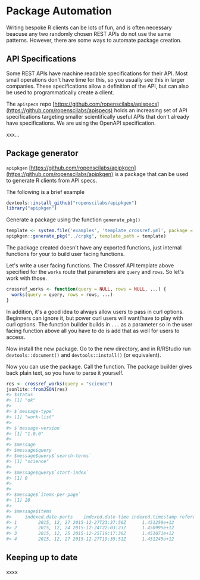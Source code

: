 
# Package Automation

Writing bespoke R clients can be lots of fun, and is often necessary
beacuse any two randomly chosen REST APIs do not use the same patterns.
However, there are some ways to automate package creation.

## API Specifications

Some REST APIs have machine readable specifications for their API. Most
small operations don't have time for this, so you usually see this in larger
companies. These specifications allow a definition of the API, but can
also be used to programmatically create a client.

The `apispecs` repo [https://github.com/ropenscilabs/apispecs](https://github.com/ropenscilabs/apispecs)
holds an increasing set of API specifications targeting smaller scientifically
useful APIs that don't already have specifications. We are using the OpenAPI
specification.

xxx...

## Package generator

`apipkgen` [https://github.com/ropenscilabs/apipkgen](https://github.com/ropenscilabs/apipkgen)
is a package that can be used to generate R clients from API specs.

The following is a brief example


```r
devtools::install_github("ropenscilabs/apipkgen")
library("apipkgen")
```

Generate a package using the function `generate_pkg()`


```r
template <- system.file('examples', 'template_crossref.yml', package = "apipkgen")
apipkgen::generate_pkg("../crpkg", template_path = template)
```

The package created doesn't have any exported functions, just internal functions for
your to build user facing functions.

Let's write a user facing functions. The Crossref API template above specified for the
`works` route that parameters are `query` and `rows`. So let's work with those.


```r
crossref_works <- function(query = NULL, rows = NULL, ...) {
  works(query = query, rows = rows, ...)
}
```

In addition, it's a good idea to always allow users to pass in curl options. Beginners
can ignore it, but power curl users will want/have to play with curl options. The
function builder builds in `...` as a parameter so in the user facing function above
all you have to do is add that as well for users to access.

Now install the new package. Go to the new directory, and in R/RStudio run
`devtools::document()` and `devtools::install()` (or equivalent).

Now you can use the package. Call the function. The package builder gives back plain
text, so you have to parse it yourself.


```r
res <- crossref_works(query = "science")
jsonlite::fromJSON(res)
#> $status
#> [1] "ok"
#>
#> $`message-type`
#> [1] "work-list"
#>
#> $`message-version`
#> [1] "1.0.0"
#>
#> $message
#> $message$query
#> $message$query$`search-terms`
#> [1] "science"
#>
#> $message$query$`start-index`
#> [1] 0
#>
#>
#> $message$`items-per-page`
#> [1] 20
#>
#> $message$items
#>     indexed.date-parts    indexed.date-time indexed.timestamp reference-count
#> 1        2015, 12, 27 2015-12-27T23:37:50Z      1.451259e+12               0
#> 2        2015, 12, 24 2015-12-24T22:03:23Z      1.450995e+12               0
#> 3        2015, 12, 25 2015-12-25T19:17:30Z      1.451071e+12               0
#> 4        2015, 12, 27 2015-12-27T19:35:51Z      1.451245e+12               0
```

## Keeping up to date

xxxx
